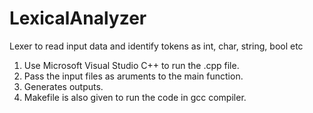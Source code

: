 LexicalAnalyzer
===============

Lexer to read input data and identify tokens as int, char, string, bool etc


1) Use Microsoft Visual Studio C++ to run the .cpp file.
2) Pass the input files as aruments to the main function.
3) Generates outputs.
4) Makefile is also given to run the code in gcc compiler.
